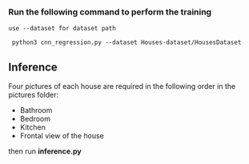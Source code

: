 ### Run the following command to perform the training

 `use --dataset for dataset path `
 
 ```
  python3 cnn_regression.py --dataset Houses-dataset/HousesDataset
 ```
 
 ## Inference
 
Four pictures of each house are required in the following order in the pictures folder:
*  Bathroom
*  Bedroom
*  Kitchen
*  Frontal view of the house
 
then run **inference.py**
